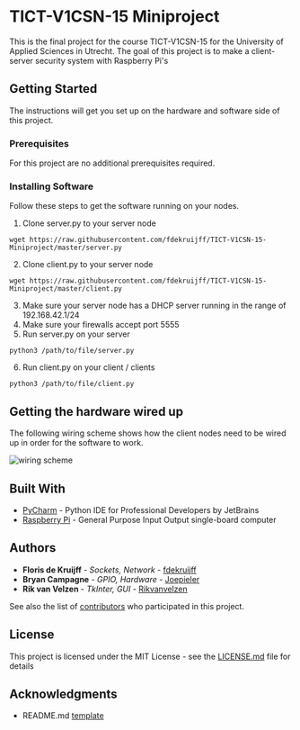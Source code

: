 # TICT-V1CSN-15 Miniproject

This is the final project for the course TICT-V1CSN-15 for the University of Applied Sciences in Utrecht. The goal of this project is to make a client-server security system with Raspberry Pi's

## Getting Started

The instructions will get you set up on the hardware and software side of this project.

### Prerequisites

For this project are no additional prerequisites required.

### Installing Software

Follow these steps to get the software running on your nodes.

1. Clone server.py to your server node

```
wget https://raw.githubusercontent.com/fdekruijff/TICT-V1CSN-15-Miniproject/master/server.py
```

2. Clone client.py to your server node

```
wget https://raw.githubusercontent.com/fdekruijff/TICT-V1CSN-15-Miniproject/master/client.py
```

3. Make sure your server node has a DHCP server running in the range of 192.168.42.1/24
4. Make sure your firewalls accept port 5555
5. Run server.py on your server

```
python3 /path/to/file/server.py
```

6. Run client.py on your client / clients

```
python3 /path/to/file/client.py
```

## Getting the hardware wired up

The following wiring scheme shows how the client nodes need to be wired up in order for the software to work.

![wiring scheme](https://image.prntscr.com/image/eM4Ap6c7StyUspG2kR2-_g.png)

## Built With

* [PyCharm](https://www.jetbrains.com/pycharm/) - Python IDE for Professional Developers by JetBrains
* [Raspberry Pi](https://www.raspberrypi.org/) - General Purpose Input Output single-board computer

## Authors

* **Floris de Kruijff** - *Sockets, Network* - [fdekruijff](https://github.com/fdekruijff)
* **Bryan Campagne** - *GPIO, Hardware* - [Joepieler](https://github.com/Joepieler)
* **Rik van Velzen** - *TkInter, GUI* - [Rikvanvelzen](https://github.com/Rikvanvelzen)

See also the list of [contributors](https://github.com/fdekruijff/TICT-V1CSN-15-Miniproject/contributors) who participated in this project.

## License

This project is licensed under the MIT License - see the [LICENSE.md](LICENSE.md) file for details

## Acknowledgments

* README.md [template](https://gist.githubusercontent.com/PurpleBooth/109311bb0361f32d87a2/raw/824da51d0763e6855c338cc8107b2ff890e7dd43/README-Template.md)